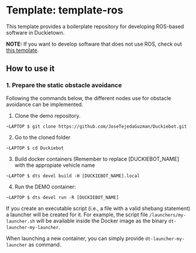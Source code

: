 # Template: template-ros

This template provides a boilerplate repository
for developing ROS-based software in Duckietown.

**NOTE:** If you want to develop software that does not use
ROS, check out [this template](https://github.com/duckietown/template-basic).


## How to use it

### 1. Prepare the static obstacle avoidance

Following the commands below, the different nodes use for obstacle avoidance can be implemented.

1) Clone the demo repository.


`~LAPTOP $ git clone https://github.com/JoseTejedaGuzman/Duckiebot.git`

2) Go to the cloned folder

`~LAPTOP $ cd Duckiebot`

3) Build docker containers (Remember to replace [DUCKIEBOT_NAME] with the appropiate vehicle name

`~LAPTOP $ dts devel build -H [DUCKIEBOT_NAME].local`

4) Run the DEMO container:

`~LAPTOP $ dts devel run -R [DUCKIEBOT_NAME]`


If you create an executable script (i.e., a file with a valid shebang statement)
a launcher will be created for it. For example, the script file 
`/launchers/my-launcher.sh` will be available inside the Docker image as the binary
`dt-launcher-my-launcher`.

When launching a new container, you can simply provide `dt-launcher-my-launcher` as
command.
